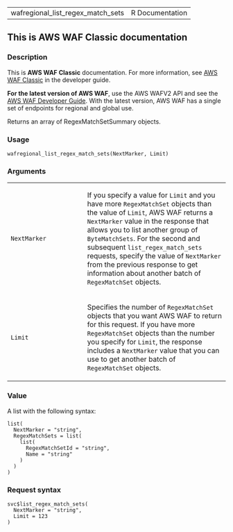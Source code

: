 <table style="width: 100%;">
<tbody>
<tr class="odd">
<td>wafregional_list_regex_match_sets</td>
<td style="text-align: right;">R Documentation</td>
</tr>
</tbody>
</table>

## This is AWS WAF Classic documentation

### Description

This is **AWS WAF Classic** documentation. For more information, see
[AWS WAF
Classic](https://docs.aws.amazon.com/waf/latest/developerguide/classic-waf-chapter.html)
in the developer guide.

**For the latest version of AWS WAF**, use the AWS WAFV2 API and see the
[AWS WAF Developer
Guide](https://docs.aws.amazon.com/waf/latest/developerguide/waf-chapter.html).
With the latest version, AWS WAF has a single set of endpoints for
regional and global use.

Returns an array of RegexMatchSetSummary objects.

### Usage

    wafregional_list_regex_match_sets(NextMarker, Limit)

### Arguments

<table>
<colgroup>
<col style="width: 35%" />
<col style="width: 65%" />
</colgroup>
<tbody>
<tr class="odd">
<td><code
id="wafregional_list_regex_match_sets_:_NextMarker">NextMarker</code></td>
<td><p>If you specify a value for <code>Limit</code> and you have more
<code>RegexMatchSet</code> objects than the value of <code>Limit</code>,
AWS WAF returns a <code>NextMarker</code> value in the response that
allows you to list another group of <code>ByteMatchSets</code>. For the
second and subsequent <code>list_regex_match_sets</code> requests,
specify the value of <code>NextMarker</code> from the previous response
to get information about another batch of <code>RegexMatchSet</code>
objects.</p></td>
</tr>
<tr class="even">
<td><code
id="wafregional_list_regex_match_sets_:_Limit">Limit</code></td>
<td><p>Specifies the number of <code>RegexMatchSet</code> objects that
you want AWS WAF to return for this request. If you have more
<code>RegexMatchSet</code> objects than the number you specify for
<code>Limit</code>, the response includes a <code>NextMarker</code>
value that you can use to get another batch of
<code>RegexMatchSet</code> objects.</p></td>
</tr>
</tbody>
</table>

### Value

A list with the following syntax:

    list(
      NextMarker = "string",
      RegexMatchSets = list(
        list(
          RegexMatchSetId = "string",
          Name = "string"
        )
      )
    )

### Request syntax

    svc$list_regex_match_sets(
      NextMarker = "string",
      Limit = 123
    )
